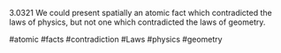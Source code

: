 3.0321 We could present spatially an atomic fact which contradicted the laws of physics, but not one which contradicted the laws of geometry.

#atomic #facts #contradiction #Laws #physics #geometry 